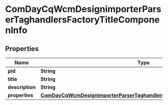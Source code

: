 
# ComDayCqWcmDesignimporterParserTaghandlersFactoryTitleComponenInfo

## Properties
Name | Type | Description | Notes
------------ | ------------- | ------------- | -------------
**pid** | **String** |  |  [optional]
**title** | **String** |  |  [optional]
**description** | **String** |  |  [optional]
**properties** | [**ComDayCqWcmDesignimporterParserTaghandlersFactoryTitleComponenProperties**](ComDayCqWcmDesignimporterParserTaghandlersFactoryTitleComponenProperties.md) |  |  [optional]



